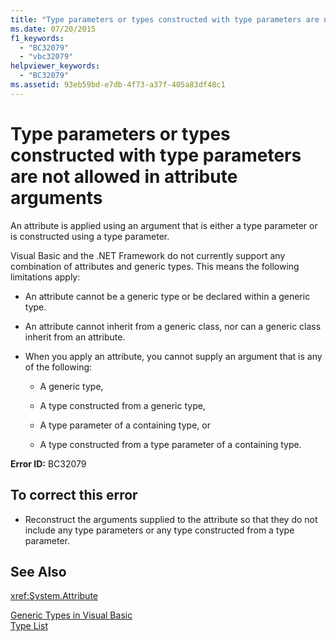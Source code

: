```yaml
---
title: "Type parameters or types constructed with type parameters are not allowed in attribute arguments"
ms.date: 07/20/2015
f1_keywords: 
  - "BC32079"
  - "vbc32079"
helpviewer_keywords: 
  - "BC32079"
ms.assetid: 93eb59bd-e7db-4f73-a37f-405a83df48c1
---
```

# Type parameters or types constructed with type parameters are not allowed in attribute arguments
An attribute is applied using an argument that is either a type parameter or is constructed using a type parameter.  
  
 Visual Basic and the .NET Framework do not currently support any combination of attributes and generic types. This means the following limitations apply:  
  
- An attribute cannot be a generic type or be declared within a generic type.  
  
- An attribute cannot inherit from a generic class, nor can a generic class inherit from an attribute.  
  
- When you apply an attribute, you cannot supply an argument that is any of the following:  
  
  - A generic type,  
  
  - A type constructed from a generic type,  
  
  - A type parameter of a containing type, or  
  
  - A type constructed from a type parameter of a containing type.  
  
 **Error ID:** BC32079  
  
## To correct this error  
  
- Reconstruct the arguments supplied to the attribute so that they do not include any type parameters or any type constructed from a type parameter.  
  
## See Also  
 <xref:System.Attribute>  
   
 [Generic Types in Visual Basic](../../visual-basic/programming-guide/language-features/data-types/generic-types.md)  
 [Type List](../../visual-basic/language-reference/statements/type-list.md)

